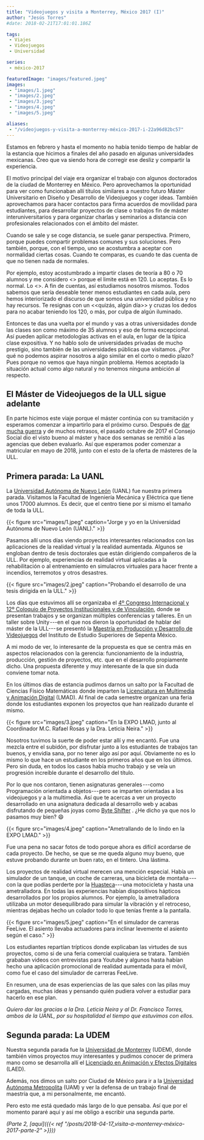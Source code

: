 ```yaml
---
title: "Videojuegos y visita a Monterrey, México 2017 (I)"
author: "Jesús Torres"
#date: 2018-02-21T17:01:01.186Z

tags:
 - Viajes
 - Videojuegos
 - Universidad

series:
 - méxico-2017

featuredImage: "images/featured.jpeg" 
images:
 - "images/1.jpeg" 
 - "images/2.jpeg" 
 - "images/3.jpeg" 
 - "images/4.jpeg" 
 - "images/5.jpeg" 

aliases:
 - "/videojuegos-y-visita-a-monterrey-méxico-2017-i-22a96d82bc57"
---
```


Estamos en febrero y hasta el momento no había tenido tiempo de hablar de la estancia que hicimos a finales del año pasado en algunas universidades mexicanas.
Creo que va siendo hora de corregir ese desliz y compartir la experiencia.

El motivo principal del viaje era organizar el trabajo con algunos doctorados de la ciudad de Monterrey en México.
Pero aprovechamos la oportunidad para ver como funcionaban allí títulos similares a nuestro futuro Máster Universitario en Diseño y Desarrollo de Videojuegos y coger ideas.
También aprovechamos para hacer contactos para firma acuerdos de movilidad para estudiantes, para desarrollar proyectos de clase o trabajos fin de máster interuniversitarios y para organizar charlas y seminarios a distancia con profesionales relacionados con el ámbito del máster.

Cuando se sale y se coge distancia, se suele ganar perspectiva.
Primero, porque puedes compartir problemas comunes y sus soluciones.
Pero también, porque, con el tiempo, uno se acostumbra a aceptar con normalidad ciertas cosas.
Cuando te comparas, es cuando te das cuenta de que no tienen nada de normales.

Por ejemplo, estoy acostumbrado a impartir clases de teoría a 80 o 70 alumnos y me considero <<afortunado>> porque el limite está en 120.
Lo aceptas. 
Es lo normal.
Lo <<de siempre>>.
A fin de cuentas, así estudiamos nosotros mismos.
Todos sabemos que sería deseable tener menos estudiantes en cada aula, pero hemos interiorizado el discurso de que somos una universidad pública y no hay recursos.
Te resignas con un <<quizás, algún día>> y cruzas los dedos para no acabar teniendo los 120, o más, por culpa de algún iluminado.

Entonces te das una vuelta por el mundo y vas a otras universidades donde las clases son como máximo de 35 alumnos y eso de forma excepcional.
Así pueden aplicar metodologías activas en el aula, en lugar de la típica clase expositiva.
Y no hablo solo de universidades privadas de mucho prestigio, sino también de las universidades públicas que visitamos.
¿Por qué no podemos aspirar nosotros a algo similar en el corto o medio plazo? Pues porque no vemos que haya ningún problema.
Hemos aceptado la situación actual como algo natural y no tenemos ninguna ambición al respecto.

## El Máster de Videojuegos de la ULL sigue adelante

En parte hicimos este viaje porque el máster continúa con su tramitación y esperamos comenzar a impartirlo para el próximo curso.
Después de [dar mucha guerra](/posts/post-mortem-del-máster-de-videojuegos-de-la-ull-parte-1) y de muchos retrasos, el pasado octubre de 2017 el Consejo Social dio el visto bueno al máster y hace dos semanas se remitió a las agencias que deben evaluarlo.
Así que esperamos poder comenzar a matricular en mayo de 2018, junto con el esto de la oferta de másteres de la ULL.

## Primera parada: La UANL

La [Universidad Autónoma de Nuevo León](https://es.wikipedia.org/wiki/Universidad_Aut%C3%B3noma_de_Nuevo_Le%C3%B3n) (UANL) fue nuestra primera parada.
Visitamos la Facultad de Ingeniería Mecánica y Eléctrica que tiene unos 17000 alumnos.
Es decir, que el centro tiene por si mismo el tamaño de toda la ULL.

{{< figure src="images/1.jpeg" caption="Jorge y yo en la Universidad Autónoma de Nuevo León (UANL)." >}}

Pasamos allí unos días viendo proyectos interesantes relacionados con las aplicaciones de la realidad virtual y la realidad aumentada.
Algunos se engloban dentro de tesis doctorales que están dirigiendo compañeros de la ULL.
Por ejemplo, experiencias de realidad virtual aplicadas a la rehabilitación o al entrenamiento en simulacros virtuales para hacer frente a incendios, terremotos y otros desastres.

{{< figure src="images/2.jpeg" caption="Probando el desarrollo de una tesis dirigida en la ULL." >}}

Los días que estuvimos allí se organizaba el [4º Congreso Internacional y 12º Coloquio de Proyectos Institucionales y de Vinculación](http://www.congresointernacionalpiv.com/), donde se presentan trabajos y se organizan múltiples conferencias y talleres.
En un taller sobre Unity ---en el que nos dieron la oportunidad de hablar del máster de la ULL--- se presentó la [Maestría en Producción y Desarrollo de Videojuegos](http://www.spentagameinstitute.org/) del Instituto de Estudio Superiores de Sepenta México.

A mi modo de ver, lo interesante de la propuesta es que se centra más en aspectos relacionados con la gerencia: funcionamiento de la industria, producción, gestión de proyectos, etc. que en el desarrollo propiamente dicho.
Una propuesta diferente y muy interesante de la que sin duda conviene tomar nota.

En los últimos días de estancia pudimos darnos un salto por la Facultad de Ciencias Físico Matemáticas donde imparten la [Licenciatura en Multimedia y Animación Digital](http://www.uanl.mx/content/licenciatura-en-multimedia-y-animacion-digital) (LMAD).
Al final de cada semestre organizan una feria donde los estudiantes exponen los proyectos que han realizado durante el mismo.

{{< figure src="images/3.jpeg" caption="En la EXPO LMAD, junto al Coordinador M.C. Rafael Rosas y la Dra. Leticia Neira." >}}

Nosotros tuvimos la suerte de poder estar allí y me encantó.
Fue una mezcla entre el subidón, por disfrutar junto a los estudiantes de trabajos tan buenos, y envidia sana, por no tener algo así por aquí.
Obviamente no es lo mismo lo que hace un estudiante en los primeros años que en los últimos.
Pero sin duda, en todos los casos había mucho trabajo y se veía un progresión increíble durante el desarrollo del título.

Por lo que nos contaron, tienen asignaturas generales ---como Programación orientada a objetos--- pero se imparten orientadas a los videojuegos y a la multimedia.
Así que te acercas a ver un proyecto desarrollado en una asignatura dedicada al desarrollo web y acabas disfrutando de pequeñas joyas como [Byte Shifter](https://panicjoker03.github.io/ByteShifter/) .
¿He dicho ya que nos lo pasamos muy bien? :smile:

{{< figure src="images/4.jpeg" caption="Ametrallando de lo lindo en la EXPO LMAD." >}}

Fue una pena no sacar fotos de todo porque ahora es difícil acordarse de cada proyecto.
De hecho, se que se me queda alguno muy bueno, que estuve probando durante un buen rato, en el tintero.
Una lástima.

Los proyectos de realidad virtual merecen una mención especial.
Había un simulador de un tanque, un coche de carreras, una bicicleta de montaña ---con la que podías perderte por la [Huasteca](https://es.wikipedia.org/wiki/Parque_ecol%C3%B3gico_La_Huasteca)--- una motocicleta y hasta una ametralladora.
En todas las experiencias habían dispositivos hápticos desarrollados por los propios alumnos.
Por ejemplo, la ametralladora utilizaba un motor desequilibrado para simular la vibración y el retroceso, mientras dejabas hecho un colador todo lo que tenías frente a la pantalla.

{{< figure src="images/5.jpeg" caption="En el simulador de carreras FeeLive. El asiento llevaba actuadores para inclinar levemente el asiento según el caso." >}}

Los estudiantes repartían trípticos donde explicaban las virtudes de sus proyectos, como si de una feria comercial cualquiera se tratara.
También grababan videos con entrevistas para Youtube y algunos hasta habían hecho una aplicación promocional de realidad aumentada para el móvil, como fue el caso del simulador de carreras FeeLive.

En resumen, una de esas experiencias de las que sales con las pilas muy cargadas, muchas ideas y pensando quién pudiera volver a estudiar para hacerlo en ese plan.

_Quiero dar las gracias a la Dra. Leticia Neira y al Dr. Francisco Torres, ambos de la UANL, por su hospitalidad el tiempo que estuvimos con ellos._

## Segunda parada: La UDEM

Nuestra segunda parada fue la [Universidad de Monterrey](http://www.udem.edu.mx/) (UDEM), donde también vimos proyectos muy interesantes y pudimos conocer de primera mano como se desarrolla allí el [Licenciado en Animación y Efectos Digitales](http://www.udem.edu.mx/Esp/Carreras/Ingenieria-y-Tecnologias/Licenciado-en-Animacion-y-Efectos-Digitales/Pages/descripcion-carrera.aspx) (LAED).

Además, nos dimos un salto por Ciudad de México para ir a la [Universidad Autónoma Metropolita](http://www.uam.mx/) (UAM) y ver la defensa de un trabajo final de maestría que, a mi personalmente, me encantó.

Pero esto me está quedado más largo de lo que pensaba.
Así que por el momento pararé aquí y así me obligo a escribir una segunda parte.

_(Parte 2, [aquí]({{< ref "/posts/2018-04-17_visita-a-monterrey-méxico-2017-parte-2" >}}))_
